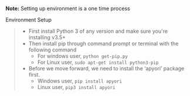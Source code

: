 **Note:** Setting up environment is a one time process

Environment Setup
> - First install Python 3 of any version and make sure you're installing v3.5+
> - Then install pip through command prompt or terminal with the following command
>   - For windows user, ```python get-pip.py ```
>   - For Linux user, ```sudo apt-get install python3-pip```
> - Before we move forward, we need to install the ‘apyori’ package first.
>   - Windows user, ```pip install apyori```
>   - Linux user, ```pip3 install apyori```
